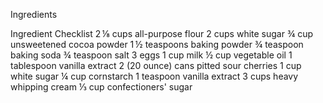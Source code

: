 Ingredients

Ingredient Checklist
2 ⅛ cups all-purpose flour
2 cups white sugar
¾ cup unsweetened cocoa powder
1 ½ teaspoons baking powder
¾ teaspoon baking soda
¾ teaspoon salt
3 eggs
1 cup milk
½ cup vegetable oil
1 tablespoon vanilla extract
2 (20 ounce) cans pitted sour cherries
1 cup white sugar
¼ cup cornstarch
1 teaspoon vanilla extract
3 cups heavy whipping cream
⅓ cup confectioners' sugar